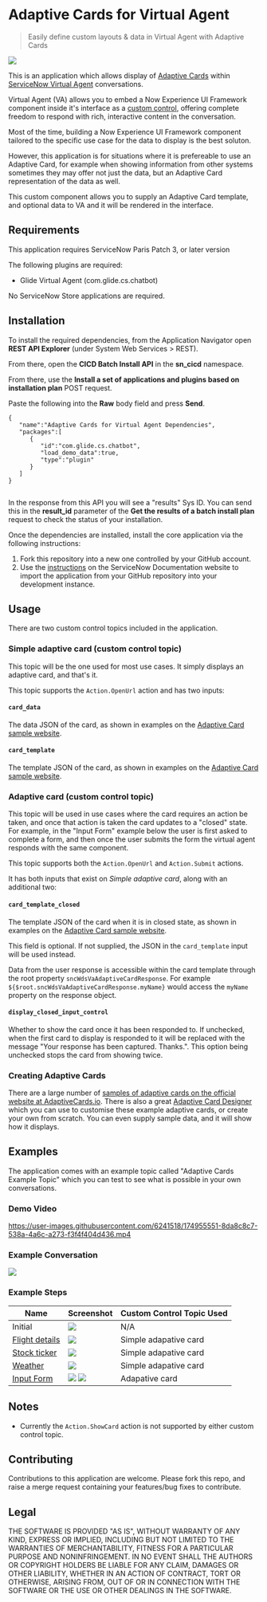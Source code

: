 # Adaptive Cards for Virtual Agent

> Easily define custom layouts & data in Virtual Agent with Adaptive Cards

![](resources/va-adaptive-cards-logo.png)

This is an application which allows display of [Adaptive Cards](adaptivecards.io/) within [ServiceNow Virtual Agent](https://www.servicenow.com/products/virtual-agent.html) conversations.

Virtual Agent (VA) allows you to embed a Now Experience UI Framework component inside it's interface as a [custom control](https://docs.servicenow.com/bundle/paris-performance-analytics-and-reporting/page/administer/virtual-agent/concept/custom-controls.html), offering complete freedom to respond with rich, interactive content in the conversation.

Most of the time, building a Now Experience UI Framework component tailored to the specific use case for the data to display is the best soluton.

However, this application is for situations where it is prefereable to use an Adaptive Card, for example when showing information from other systems sometimes they may offer not just the data, but an Adaptive Card representation of the data as well.

This custom component allows you to supply an Adaptive Card template, and optional data to VA and it will be rendered in the interface.

## Requirements
This application requires ServiceNow Paris Patch 3, or later version

The following plugins are required:

- Glide Virtual Agent (com.glide.cs.chatbot)

No ServiceNow Store applications are required.

## Installation

To install the required dependencies, from the Application Navigator open **REST API Explorer** (under System Web Services > REST).

From there, open the **CICD Batch Install API** in the **sn_cicd** namespace.

From there, use the **Install a set of applications and plugins based on installation plan** POST request.

Paste the following into the **Raw** body field and press **Send**.

```
{
   "name":"Adaptive Cards for Virtual Agent Dependencies",
   "packages":[
      {
         "id":"com.glide.cs.chatbot",
         "load_demo_data":true,
         "type":"plugin"
      }
   ]
}
    
```
In the response from this API you will see a "results" Sys ID. You can send this in the **result_id** parameter of the **Get the results of a batch install plan** request to check the status of your installation.

Once the dependencies are installed, install the core application via the following instructions:

1. Fork this repository into a new one controlled by your GitHub account.
2. Use the [instructions](https://docs.servicenow.com/en-US/bundle/sandiego-application-development/page/build/applications/task/t_ImportAppFromSourceControl.html) on the ServiceNow Documentation website to import the application from your GitHub repository into your development instance.

## Usage
There are two custom control topics included in the application. 

### Simple adaptive card (custom control topic)

This topic will be the one used for most use cases. It simply displays an adaptive card, and that's it.

This topic supports the `Action.OpenUrl` action and has two inputs:

#### `card_data`

The data JSON of the card, as shown in examples on the [Adaptive Card sample website](https://adaptivecards.io/samples/).

#### `card_template`

The template JSON of the card, as shown in examples on the [Adaptive Card sample website](https://adaptivecards.io/samples/).

### Adaptive card (custom control topic)

This topic will be used in use cases where the card requires an action be taken, and once that action is taken the card updates to a "closed" state. For example, in the "Input Form" example below the user is first asked to complete a form, and then once the user submits the form the virtual agent responds with the same component.

This topic supports both the `Action.OpenUrl` and `Action.Submit` actions.

It has both inputs that exist on *Simple adaptive card*, along with an additional two:

#### `card_template_closed`

The template JSON of the card when it is in closed state, as shown in examples on the [Adaptive Card sample website](https://adaptivecards.io/samples/). 

This field is optional. If not supplied, the JSON in the `card_template` input will be used instead.

Data from the user response is accessible within the card template through the root property `sncWdsVaAdaptiveCardResponse`. For example `${$root.sncWdsVaAdaptiveCardResponse.myName}` would access the `myName` property on the response object.

#### `display_closed_input_control`

Whether to show the card once it has been responded to. If unchecked, when the first card to display is responded to it will be replaced with the message "Your response has been captured. Thanks.". This option being unchecked stops the card from showing twice.

### Creating Adaptive Cards
There are a large number of [samples of adaptive cards on the official website at AdaptiveCards.io](https://adaptivecards.io/samples/). There is also a great [Adaptive Card Designer](https://adaptivecards.io/designer) which you can use to customise these example adaptive cards, or create your own from scratch. You can even supply sample data, and it will show how it displays.

## Examples
The application comes with an example topic called "Adaptive Cards Example Topic" which you can test to see what is possible in your own conversations.

### Demo Video

https://user-images.githubusercontent.com/6241518/174955551-8da8c8c7-538a-4a6c-a273-f3f4f404d436.mp4

### Example Conversation

![](resources/0-conversation.png)

### Example Steps

| Name           | Screenshot | Custom Control Topic Used |
|----------------|------------|-------|
| Initial        |      ![](resources/1-initial.png)      |    N/A   |
| [Flight details](https://adaptivecards.io/samples/FlightUpdate.html) |      ![](resources/2-flight.png)      |   Simple adapative card    |
| [Stock ticker](https://adaptivecards.io/samples/StockUpdate.html)   |      ![](resources/3-stock.png)      |   Simple adapative card    |
| [Weather](https://adaptivecards.io/samples/WeatherLarge.html)        |     ![](resources/4-weather.png)       |     Simple adapative card  |
| [Input Form](https://adaptivecards.io/samples/InputFormWithLabels.html)        |     ![](resources/5-form.png) ![](resources/5-form-response.png)       |   Adapative card    |

## Notes
- Currently the `Action.ShowCard` action is not supported by either custom control topic.

## Contributing
Contributions to this application are welcome. Please fork this repo, and raise a merge request containing your features/bug fixes to contribute.

## Legal
THE SOFTWARE IS PROVIDED "AS IS", WITHOUT WARRANTY OF ANY KIND, EXPRESS OR IMPLIED, INCLUDING BUT NOT LIMITED TO THE WARRANTIES OF MERCHANTABILITY, FITNESS FOR A PARTICULAR PURPOSE AND NONINFRINGEMENT. IN NO EVENT SHALL THE AUTHORS OR COPYRIGHT HOLDERS BE LIABLE FOR ANY CLAIM, DAMAGES OR OTHER LIABILITY, WHETHER IN AN ACTION OF CONTRACT, TORT OR OTHERWISE, ARISING FROM, OUT OF OR IN CONNECTION WITH THE SOFTWARE OR THE USE OR OTHER DEALINGS IN THE SOFTWARE.
